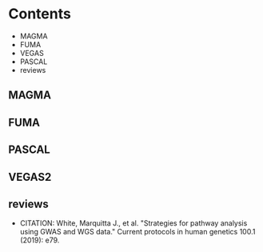 # Contents
- MAGMA
- FUMA
- VEGAS
- PASCAL
- reviews

## MAGMA



## FUMA



## PASCAL



## VEGAS2




## reviews
- CITATION: White, Marquitta J., et al. "Strategies for pathway analysis using GWAS and WGS data." Current protocols in human genetics 100.1 (2019): e79.
